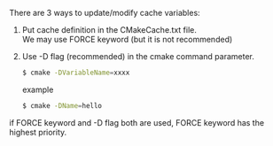There are 3 ways to update/modify cache variables:
1. Put cache definition in the CMakeCache.txt file. <br/>
   We may use FORCE keyword (but it is not recommended)

2. Use -D flag (recommended) in the cmake command parameter.
    ``` bash
    $ cmake -DVariableName=xxxx
    ```
    example

    ``` bash
    $ cmake -DName=hello
    ```

if FORCE keyword and -D flag both are used, FORCE keyword has the highest priority.